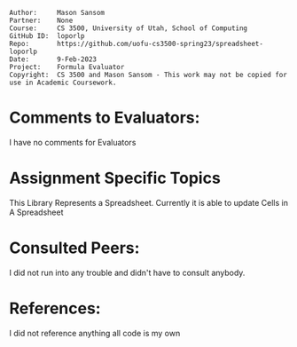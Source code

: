 ﻿```
Author:     Mason Sansom
Partner:    None
Course:     CS 3500, University of Utah, School of Computing
GitHub ID:  loporlp
Repo:       https://github.com/uofu-cs3500-spring23/spreadsheet-loporlp
Date:       9-Feb-2023
Project:    Formula Evaluator
Copyright:  CS 3500 and Mason Sansom - This work may not be copied for use in Academic Coursework.
```

# Comments to Evaluators:

I have no comments for Evaluators

# Assignment Specific Topics

This Library Represents a Spreadsheet. Currently it is able to update Cells in
A Spreadsheet

# Consulted Peers:

I did not run into any trouble and didn't have to consult anybody.

# References:

I did not reference anything all code is my own